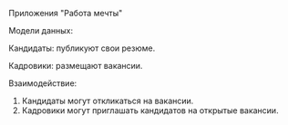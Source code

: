 Приложения "Работа мечты"

Модели данных:

Кандидаты: публикуют свои резюме.

Кадровики: размещают вакансии.

Взаимодействие:
1. Кандидаты могут откликаться на вакансии.
2. Кадровики могут приглашать кандидатов на открытые вакансии.
